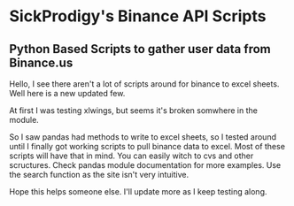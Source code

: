 # SickProdigy's Binance API Scripts
## Python Based Scripts to gather user data from Binance.us

Hello, I see there aren't a lot of scripts around for binance to excel sheets. Well here is a new updated few.

At first I was testing xlwings, but seems it's broken somwhere in the module.

So I saw pandas had methods to write to excel sheets, so I tested around until I finally got working scripts to pull binance data to excel.
Most of these scripts will have that in mind. You can easily witch to cvs and other scructures. Check pandas module documentation for more examples. Use the search function as the site isn't very intuitive.

Hope this helps someone else. I'll update more as I keep testing along.
